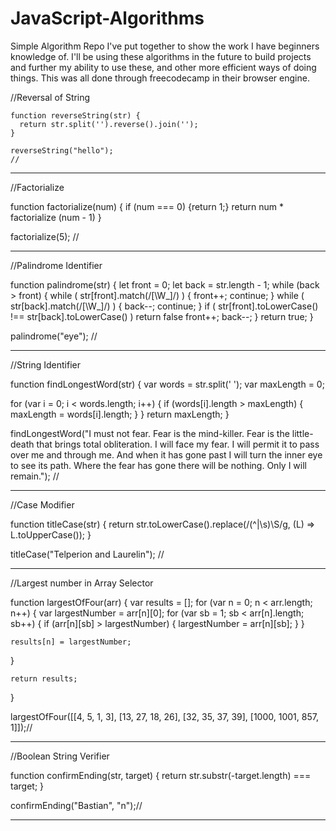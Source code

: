 # JavaScript-Algorithms


Simple Algorithm Repo I've put together to show the work I have beginners knowledge of. I'll be using these algorithms in the future to build projects and further my ability to use these, and other more efficient ways of doing things. This was all done through freecodecamp in their browser engine. 


//Reversal of String
```
function reverseString(str) {
  return str.split('').reverse().join('');
}

reverseString("hello");
//
```
___





//Factorialize

function factorialize(num) {
  if (num === 0) {return 1;}
  return num * factorialize (num - 1)
}

factorialize(5);
//
___






//Palindrome Identifier

function palindrome(str) {
  let front = 0;
  let back = str.length - 1;
  while (back > front) {
    while ( str[front].match(/[\W_]/) ) {
      front++;
      continue;
    }
    while ( str[back].match(/[\W_]/) ) {
      back--;
      continue;
   }
     if ( str[front].toLowerCase() !== str[back].toLowerCase() ) return false
    front++;
    back--;
  }
  return true;
}


palindrome("eye");
//
___






//String Identifier

function findLongestWord(str) {
  var words = str.split(' ');
  var maxLength = 0;
  
  for (var i = 0; i < words.length; i++) {
    if (words[i].length > maxLength) {
      maxLength = words[i].length;
    } 
}
  return maxLength;
}

findLongestWord("I must not fear.
Fear is the mind-killer.
Fear is the little-death that brings total obliteration.
I will face my fear.
I will permit it to pass over me and through me.
And when it has gone past I will turn the inner eye to see its path.
Where the fear has gone there will be nothing. Only I will remain.");
//
___





//Case Modifier 

function titleCase(str) {
  return str.toLowerCase().replace(/(^|\s)\S/g, (L) => L.toUpperCase());
}

titleCase("Telperion and Laurelin");
//
___




//Largest number in Array Selector

function largestOfFour(arr) {
  var results = [];
  for (var n = 0; n < arr.length; n++) {
    var largestNumber = arr[n][0];
    for (var sb = 1; sb < arr[n].length; sb++) {
      if (arr[n][sb] > largestNumber) {
        largestNumber = arr[n][sb];
      }
    }
    
    results[n] = largestNumber;
  }
  
    return results;
}

largestOfFour([[4, 5, 1, 3], [13, 27, 18, 26], [32, 35, 37, 39], [1000, 1001, 857, 1]]);//
___




//Boolean String Verifier

function confirmEnding(str, target) {
  return str.substr(-target.length) === target;
}

confirmEnding("Bastian", "n");//
___
